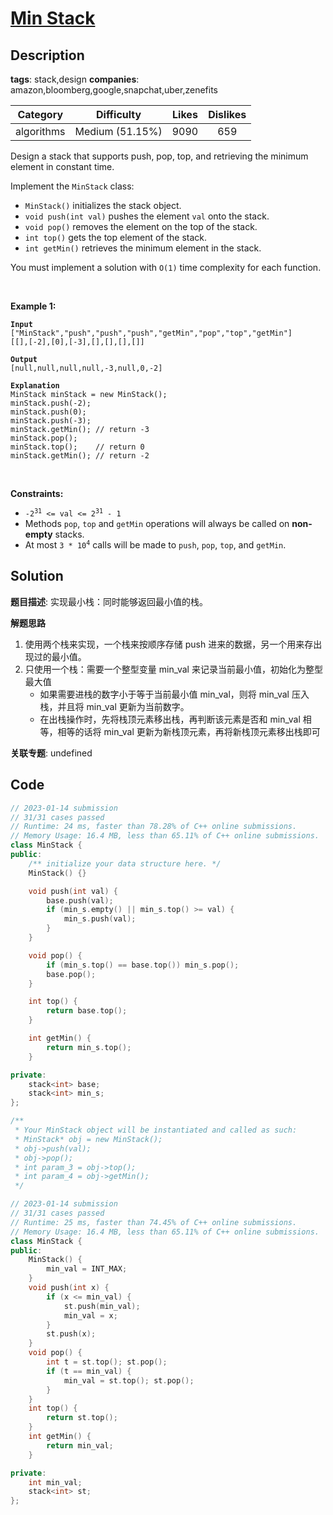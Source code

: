 # [Min Stack](https://leetcode.com/problems/min-stack/description/)

## Description

**tags**: stack,design
**companies**: amazon,bloomberg,google,snapchat,uber,zenefits

|  Category  |   Difficulty    | Likes | Dislikes |
| :--------: | :-------------: | :---: | :------: |
| algorithms | Medium (51.15%) | 9090  |   659    |

<p>Design a stack that supports push, pop, top, and retrieving the minimum element in constant time.</p>

<p>Implement the <code>MinStack</code> class:</p>

<ul>
  <li><code>MinStack()</code> initializes the stack object.</li>
  <li><code>void push(int val)</code> pushes the element <code>val</code> onto the stack.</li>
  <li><code>void pop()</code> removes the element on the top of the stack.</li>
  <li><code>int top()</code> gets the top element of the stack.</li>
  <li><code>int getMin()</code> retrieves the minimum element in the stack.</li>
</ul>

<p>You must implement a solution with <code>O(1)</code> time complexity for each function.</p>

<p>&nbsp;</p>
<p><strong>Example 1:</strong></p>

<pre><code><strong>Input</strong>
[&quot;MinStack&quot;,&quot;push&quot;,&quot;push&quot;,&quot;push&quot;,&quot;getMin&quot;,&quot;pop&quot;,&quot;top&quot;,&quot;getMin&quot;]
[[],[-2],[0],[-3],[],[],[],[]]

<strong>Output</strong>
[null,null,null,null,-3,null,0,-2]

<strong>Explanation</strong>
MinStack minStack = new MinStack();
minStack.push(-2);
minStack.push(0);
minStack.push(-3);
minStack.getMin(); // return -3
minStack.pop();
minStack.top();    // return 0
minStack.getMin(); // return -2</code></pre>

<p>&nbsp;</p>
<p><strong>Constraints:</strong></p>

<ul>
  <li><code>-2<sup>31</sup> &lt;= val &lt;= 2<sup>31</sup> - 1</code></li>
  <li>Methods <code>pop</code>, <code>top</code> and <code>getMin</code> operations will always be called on <strong>non-empty</strong> stacks.</li>
  <li>At most <code>3 * 10<sup>4</sup></code> calls will be made to <code>push</code>, <code>pop</code>, <code>top</code>, and <code>getMin</code>.</li>
</ul>

## Solution

**题目描述**: 实现最小栈：同时能够返回最小值的栈。

**解题思路**

1. 使用两个栈来实现，一个栈来按顺序存储 push 进来的数据，另一个用来存出现过的最小值。
2. 只使用一个栈：需要一个整型变量 min_val 来记录当前最小值，初始化为整型最大值
   - 如果需要进栈的数字小于等于当前最小值 min_val，则将 min_val 压入栈，并且将 min_val 更新为当前数字。
   - 在出栈操作时，先将栈顶元素移出栈，再判断该元素是否和 min_val 相等，相等的话将 min_val 更新为新栈顶元素，再将新栈顶元素移出栈即可

**关联专题**: undefined

## Code

```cpp
// 2023-01-14 submission
// 31/31 cases passed
// Runtime: 24 ms, faster than 78.28% of C++ online submissions.
// Memory Usage: 16.4 MB, less than 65.11% of C++ online submissions.
class MinStack {
public:
    /** initialize your data structure here. */
    MinStack() {}

    void push(int val) {
        base.push(val);
        if (min_s.empty() || min_s.top() >= val) {
            min_s.push(val);
        }
    }

    void pop() {
        if (min_s.top() == base.top()) min_s.pop();
        base.pop();
    }

    int top() {
        return base.top();
    }

    int getMin() {
        return min_s.top();
    }

private:
    stack<int> base;
    stack<int> min_s;
};

/**
 * Your MinStack object will be instantiated and called as such:
 * MinStack* obj = new MinStack();
 * obj->push(val);
 * obj->pop();
 * int param_3 = obj->top();
 * int param_4 = obj->getMin();
 */
```

```cpp
// 2023-01-14 submission
// 31/31 cases passed
// Runtime: 25 ms, faster than 74.45% of C++ online submissions.
// Memory Usage: 16.4 MB, less than 65.11% of C++ online submissions.
class MinStack {
public:
    MinStack() {
        min_val = INT_MAX;
    }
    void push(int x) {
        if (x <= min_val) {
            st.push(min_val);
            min_val = x;
        }
        st.push(x);
    }
    void pop() {
        int t = st.top(); st.pop();
        if (t == min_val) {
            min_val = st.top(); st.pop();
        }
    }
    int top() {
        return st.top();
    }
    int getMin() {
        return min_val;
    }

private:
    int min_val;
    stack<int> st;
};
```
